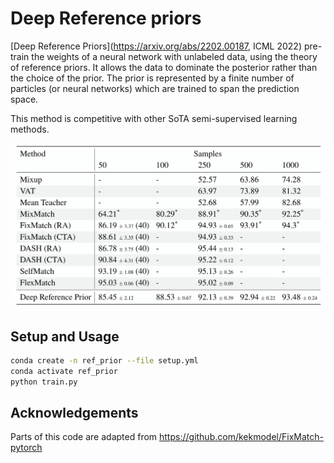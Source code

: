 # Deep Reference priors

[Deep Reference Priors](https://arxiv.org/abs/2202.00187, ICML 2022) pre-train the weights
of a neural network with unlabeled data, using the theory of reference priors.
It allows the data to dominate the posterior rather than the choice of the
prior. The prior is represented by a finite number of particles (or neural
networks) which are trained to span the prediction space.

This method is competitive with other SoTA semi-supervised learning methods.

<p align="center">
<img src="./assets/ref_prior_table.png" width="600">
</p>
  
## Setup and Usage

```bash
conda create -n ref_prior --file setup.yml
conda activate ref_prior
python train.py
```

## Acknowledgements 
Parts of this code are adapted from https://github.com/kekmodel/FixMatch-pytorch
